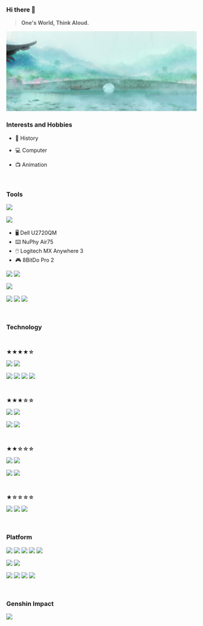 ### Hi there 👋

> **One's World, Think Aloud.**

![](https://github.com/ykqmain/ykqmain/blob/main/0.jpg)

<!--
**ykqmain/ykqmain** is a ✨ _special_ ✨ repository because its `README.md` (this file) appears on your GitHub profile.

Here are some ideas to get you started:

- 🔭 I’m currently working on ...
- 🌱 I’m currently learning ...
- 👯 I’m looking to collaborate on ...
- 🤔 I’m looking for help with ...
- 💬 Ask me about ...
- 📫 How to reach me: ...
- 😄 Pronouns: ...
- ⚡ Fun fact: ...
-->

### Interests and Hobbies

- 📖 History

- 💻 Computer

- 📺 Animation

<br>


### Tools

[![](https://img.shields.io/badge/iPhone-12-F8F4ED?style=flat-square&logo=apple)](https://www.apple.com/)

[![](https://img.shields.io/badge/MacBook%20Pro%20(M1)-macOS%20Big%20Sur-C0C0C0?style=flat-square&logo=apple)](https://www.apple.com.cn/mac/)

- 🖥️ Dell U2720QM
- ⌨️ NuPhy Air75
- 🖱️ Logitech MX Anywhere 3
- 🎮 8BitDo Pro 2

[![](https://img.shields.io/badge/Browser-Safari-blue?style=flat-square&logo=Safari&logoColor=000000)](https://www.apple.com/safari/)
[![](https://img.shields.io/badge/Browser-Firefox-FF7139?style=flat-square&logo=Firefox&logoColor=FF7139)](https://www.mozilla.org/en-US/firefox/)

[![](https://img.shields.io/badge/Editor-Sublime%20Text-FF9800?style=flat-square&logo=Sublime-Text&logoColor=FF9800)](https://www.sublimetext.com)

[![](https://img.shields.io/badge/Editor-VS%20Code-007ACC?style=flat-square&logo=visual-studio-code&logoColor=007ACC)](https://code.visualstudio.com)
[![](https://img.shields.io/badge/IDE-Eclipse-2C2255?style=flat-square&logo=Eclipse&logoColor=2C2255)](https://www.eclipse.org)
[![](https://img.shields.io/badge/IDE-Xcode-147EFB?style=flat-square&logo=Xcode&logoColor=147EFB)](https://developer.apple.com/xcode/)

<br>


### Technology

<br>

**★★★★☆**

[![](https://img.shields.io/badge/-Python-3776AB?style=flat-square&logo=Python&logoColor=ffffff)](https://www.python.org)
[![](https://img.shields.io/badge/-Shell-4EAA25?style=flat-square&logo=GNU-Bash&logoColor=ffffff)](https://www.gnu.org/software/bash/)

[![](https://img.shields.io/badge/-HTML5-E34F26?style=flat-square&logo=HTML5&logoColor=ffffff)](https://developer.mozilla.org/zh-CN/)
[![](https://img.shields.io/badge/-Markdown-000000?style=flat-square&logo=Markdown&logoColor=ffffff)](https://docs.github.com/en/github/writing-on-github/getting-started-with-writing-and-formatting-on-github/basic-writing-and-formatting-syntax)
[![](https://img.shields.io/badge/-Git-f05032?style=flat-square&logo=git&logoColor=ffffff)](https://git-scm.com)
[![](https://img.shields.io/badge/-Linux-FCC624?style=flat-square&logo=linux&logoColor=ffffff)](https://www.linuxfoundation.org)

<br>

**★★★☆☆**

![](https://img.shields.io/badge/-C-A8B9CC?style=flat-square&logo=c&logoColor=ffffff)
[![](https://img.shields.io/badge/-Java-007396?style=flat-square&logo=Java&logoColor=ffffff)](https://www.oracle.com/java/technologies/downloads/)

[![](https://img.shields.io/badge/-MySQL-4479A1?style=flat-square&logo=MySQL&logoColor=ffffff)](https://dev.mysql.com/downloads/)
[![](https://img.shields.io/badge/-Node.js-339933?style=flat-square&logo=node.js&logoColor=ffffff)](https://nodejs.org/zh-cn/)

<br>

**★★☆☆☆**

![](https://img.shields.io/badge/-C++-00599C?style=flat-square&logo=cplusplus&logoColor=ffffff)
[![](https://img.shields.io/badge/-Rust-000000?style=flat-square&logo=Rust&logoColor=ffffff)](https://www.rust-lang.org/zh-CN/)

[![](https://img.shields.io/badge/Apache-Maven%20Tomcat%20Hadoop%20Kafka-D22128?style=flat-square&logo=Apache&logoColor=D22128)](https://www.apache.org)
[![](https://img.shields.io/badge/-Jenkins-D24939?style=flat-square&logo=Jenkins&logoColor=ffffff)](https://www.jenkins.io)

<br>

**★☆☆☆☆**

[![](https://img.shields.io/badge/-JavaScript-F7DF1E?style=flat-square&logo=JavaScript&logoColor=ffffff)](https://developer.mozilla.org/zh-CN/)
[![](https://img.shields.io/badge/-CSS3-1572B6?style=flat-square&logo=CSS3&logoColor=ffffff)](https://developer.mozilla.org/zh-CN/)
[![](https://img.shields.io/badge/-R%20Project-276DC3?style=flat-square&logo=R&logoColor=ffffff)](https://www.r-project.org)

<br>


### Platform

[![](https://img.shields.io/badge/Linux-Ubuntu-E95420?style=flat-square&logo=Ubuntu&logoColor=ffffff)](https://ubuntu.com)
[![](https://img.shields.io/badge/Linux-CentOS-262577?style=flat-square&logo=CentOS&logoColor=ffffff)](https://www.centos.org)
[![](https://img.shields.io/badge/Linux-Debian-A81D33?style=flat-square&logo=Debian&logoColor=ffffff)](https://www.debian.org)
[![](https://img.shields.io/badge/Linux-deepin-007CFF?style=flat-square&logo=deepin&logoColor=ffffff)](https://www.deepin.org)
[![](https://img.shields.io/badge/-FreeBSD-AB2B28?style=flat-square&logo=FreeBSD&logoColor=ffffff)](https://www.freebsd.org)

[![](https://img.shields.io/badge/Windows-11-0078D6?style=flat-square&logo=windows&logoColor=0078D6)](https://www.microsoft.com/windows/windows-11)
[![](https://img.shields.io/badge/Steam-000000?style=flat-square&logo=steam&logoColor=ffffff)](https://steamcommunity.com/profiles/76561198206430065/)

[![](https://img.shields.io/badge/Twitter-1DA1F2?style=flat-square&logo=Twitter&logoColor=ffffff)](https://twitter.com/ykqmain)
[![](https://img.shields.io/badge/Bilibili-00A1D6?style=flat-square&logo=Bilibili&logoColor=ffffff)](https://space.bilibili.com/7216933)
[![](https://img.shields.io/badge/Douban-007722?style=flat-square&logo=Douban&logoColor=ffffff)](https://douban.com/people/250982855/)
[![](https://img.shields.io/badge/Discord-Qiuye%236325-5865F2?style=flat-square&logo=Discord&logoColor=ffffff)](https://discord.com)

<br>


### Genshin Impact

![](https://genshin-card.getloli.com/6,26,34,43/189693501.png)

